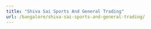 ```yaml
---
title: "Shiva Sai Sports And General Trading"
url: /bangalore/shiva-sai-sports-and-general-trading/
---
```

